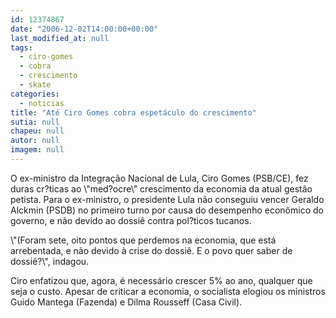 ```yaml
---
id: 12374867
date: "2006-12-02T14:00:00+00:00"
last_modified_at: null
tags:
  - ciro-gomes
  - cobra
  - crescimento
  - skate
categories:
  - noticias
title: "Até Ciro Gomes cobra espetáculo do crescimento"
sutia: null
chapeu: null
autor: null
imagem: null
---
```

<p><P>O ex-ministro da Integração Nacional de Lula, Ciro Gomes (PSB/CE), fez duras cr?ticas ao \"med?ocre\" crescimento da economia da atual gestão petista. Para o ex-ministro, o presidente Lula não conseguiu vencer Geraldo Alckmin (PSDB) no primeiro turno por causa do desempenho econômico do governo, e não devido ao dossiê contra pol?ticos tucanos. </P></p>
<p><P>\"(Foram sete, oito pontos que perdemos na economia, que está arrebentada, e não devido à crise do dossiê. E o povo quer saber de dossiê?\", indagou. </P></p>
<p><P>Ciro enfatizou que, agora, é necessário crescer 5% ao ano, qualquer que seja o custo. Apesar de criticar a economia, o socialista elogiou os ministros Guido Mantega (Fazenda) e Dilma Rousseff (Casa Civil). </P> </p>
